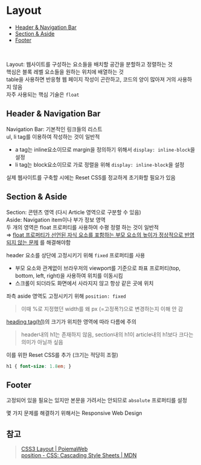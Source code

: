 # Layout

- [Header & Navigation Bar](#1)
- [Section & Aside](#2)
- [Footer](#3)

<Br>

Layout: 웹사이트를 구성하는 요소들을 배치할 공간을 분할하고 정렬하는 것  
핵심은 블록 레벨 요소들을 원하는 위치에 배열하는 것  
table을 사용하면 반응형 웹 페이지 작성이 곤란하고, 코드의 양이 많아져 거의 사용하지 않음  
자주 사용되는 핵심 기술은 `float`

## Header & Navigation Bar <a id="1"></a>

Navigation Bar: 기본적인 링크들의 리스트  
ul, li tag를 이용하여 작성하는 것이 일반적  
- a tag는 inline요소이므로 margin을 정의하기 위해서 `display: inline-block`을 설정
- li tag는 block요소이므로 가로 정렬을 위해 `display: inline-block`을 설정  

실제 웹사이트를 구축할 시에는 Reset CSS를 정교하게 초기화할 필요가 있음

## Section & Aside <a id="2"></a>
Section: 콘텐츠 영역 (다시 Article 영역으로 구분할 수 있음)  
Aside: Navigation item이나 부가 정보 영역   
두 개의 영역은 float 프로퍼티를 사용하여 수평 정렬 하는 것이 일반적  
⇒ [float 프로퍼티가 선언된 자식 요소를 포함하는 부모 요소의 높이가 정상적으로 반영되지 않는 문제](https://github.com/chichoc/TIL/blob/main/CSS/%EC%9A%94%EC%86%8C%EC%A0%95%EB%A0%AC.md#3) 를 해결해야함  

header 요소를 상단에 고정시키기 위해 `fixed` 프로퍼티를 사용
- 부모 요소와 관계없이 브라우저의 viewport를 기준으로 좌표 프로퍼티(top, bottom, left, right)을 사용하여 위치를 이동시킴
- 스크롤이 되더라도 화면에서 사라지지 않고 항상 같은 곳에 위치  

좌측 aside 영역도 고정시키기 위해 `position: fixed`  
> 이때 %로 지정했던 width를 왜 px (=고정폭?)으로 변경하는지 이해 안 감

[heading tag(h1)](https://developer.mozilla.org/en-US/docs/Web/HTML/Element/Heading_Elements)의 크기가 위치한 영역에 따라 다름에 주의  
> header내의 h1는 존재하지 않음,  section내의 h1이 article내의 h1보다 크다는 의미가 아닐까 싶음

이를 위한 Reset CSS를 추가 (크기는 적당히 조절)

```css
h1 { font-size: 1.8em; }
```

## Footer <a id="3"></a>

고정되어 있을 필요는 있지만 본문을 가려서는 안되므로 `absolute` 프로퍼티를 설정

몇 가지 문제를 해결하기 위해서는 Responsive Web Design


## 참고
> [CSS3 Layout | PoiemaWeb](https://poiemaweb.com/css3-layout)  
[position - CSS: Cascading Style Sheets | MDN](https://developer.mozilla.org/en-US/docs/Web/CSS/position)
